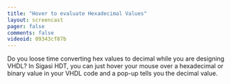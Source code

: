 ```yaml
---
title: "Hover to evaluate Hexadecimal Values"
layout: screencast 
pager: false
comments: false
videoid: 09343cf87b
---
```

Do you loose time converting hex values to decimal while you are designing VHDL? In Sigasi HDT, you can just hover your mouse over a hexadecimal or binary value in your VHDL code and a pop-up tells you the decimal value.
